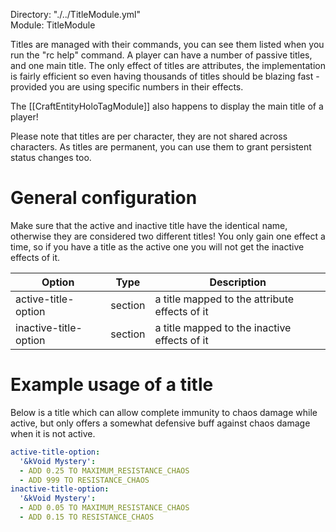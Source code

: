 Directory: "./../TitleModule.yml"  
Module: TitleModule

Titles are managed with their commands, you can see them listed when you run the "rc help" command. A player can have a number of passive titles, and one main title. The only effect of titles are attributes, the implementation is fairly efficient so even having thousands of titles should be blazing fast - provided you are using specific numbers in their effects.

The [[CraftEntityHoloTagModule]] also happens to display the main title of a player!

Please note that titles are per character, they are not shared across characters. As titles are permanent, you can use them to grant persistent status changes too.

# General configuration

Make sure that the active and inactive title have the identical name, otherwise they are considered two different titles! You only gain one effect a time, so if you have a title as the active one you will not get the inactive effects of it.

| Option | Type | Description |
|-|-|-|
| active-title-option | section | a title mapped to the attribute effects of it |
| inactive-title-option | section | a title mapped to the inactive effects of it |

# Example usage of a title

Below is a title which can allow complete immunity to chaos damage while active, but only offers a somewhat defensive buff against chaos damage when it is not active.

```yml
active-title-option:
  '&kVoid Mystery':
  - ADD 0.25 TO MAXIMUM_RESISTANCE_CHAOS
  - ADD 999 TO RESISTANCE_CHAOS
inactive-title-option:
  '&kVoid Mystery':
  - ADD 0.05 TO MAXIMUM_RESISTANCE_CHAOS
  - ADD 0.15 TO RESISTANCE_CHAOS
```
